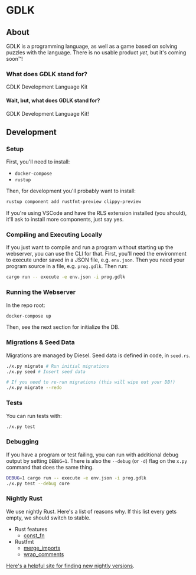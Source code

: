 # GDLK

## About

GDLK is a programming language, as well as a game based on solving puzzles with the language. There is no usable product _yet_, but it's coming soon™!

### What does GDLK stand for?

GDLK Development Language Kit

#### Wait, but, what does GDLK stand for?

GDLK Development Language Kit!

## Development

### Setup

First, you'll need to install:

- `docker-compose`
- `rustup`

Then, for development you'll probably want to install:

```sh
rustup component add rustfmt-preview clippy-preview
```

If you're using VSCode and have the RLS extension installed (you should), it'll ask to install more components, just say yes.

### Compiling and Executing Locally

If you just want to compile and run a program without starting up the webserver, you can use the CLI for that. First, you'll need the environment to execute under saved in a JSON file, e.g. `env.json`. Then you need your program source in a file, e.g. `prog.gdlk`. Then run:

```sh
cargo run -- execute -e env.json -i prog.gdlk
```

### Running the Webserver

In the repo root:

```sh
docker-compose up
```

Then, see the next section for initialize the DB.

### Migrations & Seed Data

Migrations are managed by Diesel. Seed data is defined in code, in `seed.rs`.

```sh
./x.py migrate # Run initial migrations
./x.py seed # Insert seed data

# If you need to re-run migrations (this will wipe out your DB!)
./x.py migrate --redo
```

### Tests

You can run tests with:

```sh
./x.py test
```

### Debugging

If you have a program or test failing, you can run with additional debug output by setting `DEBUG=1`. There is also the `--debug` (or `-d`) flag on the `x.py` command that does the same thing.

```sh
DEBUG=1 cargo run -- execute -e env.json -i prog.gdlk
./x.py test --debug core
```

### Nightly Rust

We use nightly Rust. Here's a list of reasons why. If this list every gets empty, we should switch to stable.

- Rust features
  - [const_fn](https://github.com/rust-lang/rust/issues/57563)
- Rustfmt
  - [merge_imports](https://github.com/rust-lang/rustfmt/issues/3362)
  - [wrap_comments](https://github.com/rust-lang/rustfmt/issues/3347)

[Here's a helpful site for finding new nightly versions](https://rust-lang.github.io/rustup-components-history/).
